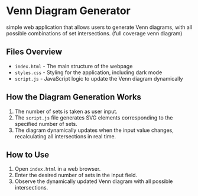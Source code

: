 # Venn Diagram Generator

simple web application that allows users to generate Venn diagrams, with all possible combinations of set intersections. (full coverage venn diagram)

## Files Overview
- `index.html` - The main structure of the webpage
- `styles.css` - Styling for the application, including dark mode
- `script.js` - JavaScript logic to update the Venn diagram dynamically

## How the Diagram Generation Works
1. The number of sets is taken as user input.
2. The `script.js` file generates SVG elements corresponding to the specified number of sets.
3. The diagram dynamically updates when the input value changes, recalculating all intersections in real time.

## How to Use
1. Open `index.html` in a web browser.
2. Enter the desired number of sets in the input field.
3. Observe the dynamically updated Venn diagram with all possible intersections.

